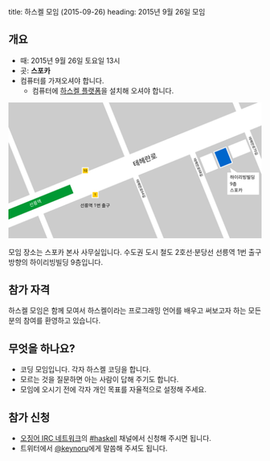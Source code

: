 title: 하스켈 모임 (2015-09-26)
heading: 2015년 9월 26일 모임

## 개요

- 때: 2015년 9월 26일 토요일 13시
- 곳: <strong>스포카</strong>
- 컴퓨터를 가져오셔야 합니다.
    - 컴퓨터에 [하스켈 플랫폼](https://www.haskell.org/platform/)을 설치해 오셔야 합니다.

[![스포카 본사 약도](/static/img/spoqa_map.svg)](/static/img/spoqa_map.svg)

모임 장소는 스포카 본사 사무실입니다. 수도권 도시 철도 2호선·분당선 선릉역 1번 출구 방향의 하이리빙빌딩 9층입니다.

## 참가 자격

하스켈 모임은 함께 모여서 하스켈이라는 프로그래밍 언어를 배우고 써보고자 하는 모든 분의 참여를 환영하고 있습니다.

## 무엇을 하나요?

- 코딩 모임입니다. 각자 하스켈 코딩을 합니다.
- 모르는 것을 질문하면 아는 사람이 답해 주기도 합니다.
- 모임에 오시기 전에 각자 개인 목표를 자율적으로 설정해 주세요.

## 참가 신청

- [오징어 IRC 네트워크](http://ozinger.org)의 [#haskell](irc://irc.ozinger.org/#haskell) 채널에서 신청해 주시면 됩니다.
- 트위터에서 [@keynoru](https://twitter.com/keynoru)에게 말씀해 주셔도 됩니다.
